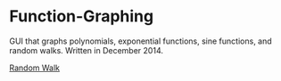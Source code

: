 # Function-Graphing
GUI that graphs polynomials, exponential functions, sine functions, and random walks.
Written in December 2014.

[Random Walk](https://cloud.githubusercontent.com/assets/8814511/6649107/982fa434-c9b9-11e4-90d7-e0f839a01f2e.png)
